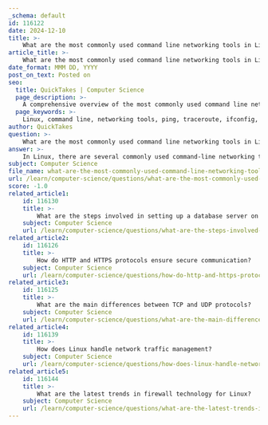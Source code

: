 ```yaml
---
_schema: default
id: 116122
date: 2024-12-10
title: >-
    What are the most commonly used command line networking tools in Linux?
article_title: >-
    What are the most commonly used command line networking tools in Linux?
date_format: MMM DD, YYYY
post_on_text: Posted on
seo:
  title: QuickTakes | Computer Science
  page_description: >-
    A comprehensive overview of the most commonly used command line networking tools in Linux, outlining their functions and importance for network management and troubleshooting.
  page_keywords: >-
    Linux, command line, networking tools, ping, traceroute, ifconfig, netstat, dig, nslookup, curl, bwm-ng, ethtool, tcpdump, iwconfig, route
author: QuickTakes
question: >-
    What are the most commonly used command line networking tools in Linux?
answer: >-
    In Linux, there are several commonly used command-line networking tools that are essential for network management, troubleshooting, and debugging. Here’s a list of some of the most important tools:\n\n1. **ping**: This tool is used to check the connectivity between the host and a destination server. It sends ICMP echo request packets and waits for a reply, making it a fundamental tool for diagnosing network issues.\n\n2. **traceroute**: This command traces the path that packets take to reach a destination. It helps identify where delays or failures occur in the network.\n\n3. **ifconfig**: This utility is used to configure network interfaces. It allows users to initialize interfaces, assign IP addresses, and enable or disable interfaces as needed.\n\n4. **netstat**: This command provides information about network connections, routing tables, interface statistics, and more. It is useful for monitoring network performance and diagnosing issues.\n\n5. **dig**: The Domain Information Groper (dig) is a DNS lookup tool that queries DNS servers for information about domain names, including IP addresses and other DNS records.\n\n6. **nslookup**: Similar to dig, nslookup is used to query DNS to obtain domain name or IP address mapping. It can be helpful for troubleshooting DNS issues.\n\n7. **curl**: This command-line tool is used for transferring data with URLs. It supports various protocols and is often used for testing APIs and downloading files.\n\n8. **bwm-ng**: A simple console-based bandwidth monitor that provides real-time statistics on network and disk I/O.\n\n9. **ethtool**: This utility is used to display and modify network interface controller (NIC) parameters. It can help diagnose Ethernet devices and upgrade firmware.\n\n10. **tcpdump**: A powerful command-line packet analyzer that allows users to capture and analyze network traffic in real-time.\n\n11. **iwconfig**: This command is used for configuring wireless network interfaces, allowing users to set parameters such as SSID and frequency.\n\n12. **route**: This command is used to view and manipulate the IP routing table, which is essential for managing how packets are routed through the network.\n\nThese tools are integral to managing and troubleshooting networks in Linux environments, providing system administrators and users with the capabilities needed to ensure network reliability and performance.
subject: Computer Science
file_name: what-are-the-most-commonly-used-command-line-networking-tools-in-linux.md
url: /learn/computer-science/questions/what-are-the-most-commonly-used-command-line-networking-tools-in-linux
score: -1.0
related_article1:
    id: 116130
    title: >-
        What are the steps involved in setting up a database server on Linux?
    subject: Computer Science
    url: /learn/computer-science/questions/what-are-the-steps-involved-in-setting-up-a-database-server-on-linux
related_article2:
    id: 116126
    title: >-
        How do HTTP and HTTPS protocols ensure secure communication?
    subject: Computer Science
    url: /learn/computer-science/questions/how-do-http-and-https-protocols-ensure-secure-communication
related_article3:
    id: 116125
    title: >-
        What are the main differences between TCP and UDP protocols?
    subject: Computer Science
    url: /learn/computer-science/questions/what-are-the-main-differences-between-tcp-and-udp-protocols
related_article4:
    id: 116139
    title: >-
        How does Linux handle network traffic management?
    subject: Computer Science
    url: /learn/computer-science/questions/how-does-linux-handle-network-traffic-management
related_article5:
    id: 116144
    title: >-
        What are the latest trends in firewall technology for Linux?
    subject: Computer Science
    url: /learn/computer-science/questions/what-are-the-latest-trends-in-firewall-technology-for-linux
---
```


&nbsp;